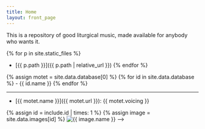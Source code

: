 ```yaml
---
title: Home
layout: front_page
---
```

This is a repository of good liturgical music, made available for anybody who wants it.

{% for p in site.static_files %}
- [{{ p.path }}]({{ p.path | relative_url }})
{% endfor %}

{% assign motet = site.data.database[0] %}
{% for id in site.data.database %}
	- {{ id.name }}
{% endfor %}


---------



- [{{ motet.name }}]({{ motet.url }}): {{ motet.voicing }}

<!-- Then you can access the book entry at the id with site.data.assets[17]. You can create includes with parameters for every type you want to embed. For example:

 <!-- _includes/image.html (id, class)-->
{% assign id = include.id | times: 1 %}
{% assign image = site.data.images[id] %}
<img
  class="{{ include.class }}"
  alt="{{ image.name }}"
  src="{{ image.url }}"
/>
-->
